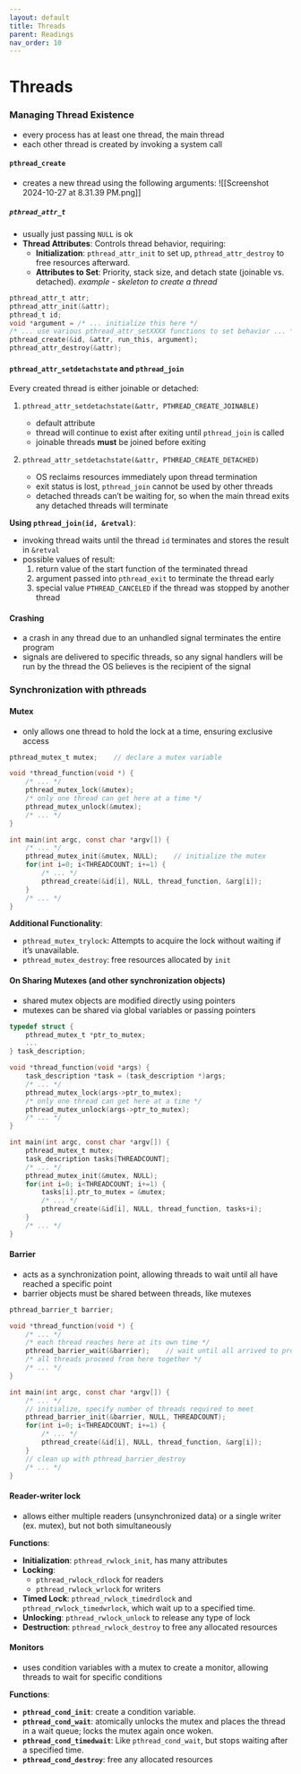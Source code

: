 ```yaml
---
layout: default
title: Threads
parent: Readings
nav_order: 10
---
```

# Threads
### Managing Thread Existence
- every process has at least one thread, the main thread
- each other thread is created by invoking a system call
#### `pthread_create`
 - creates a new thread using the following arguments:
![[Screenshot 2024-10-27 at 8.31.39 PM.png]]
##### `pthread_attr_t`
- usually just passing `NULL` is ok
- **Thread Attributes**: Controls thread behavior, requiring:
    - **Initialization**: `pthread_attr_init` to set up, `pthread_attr_destroy` to free resources afterward.
    - **Attributes to Set**: Priority, stack size, and detach state (joinable vs. detached).
*example - skeleton to create a thread*
```C
pthread_attr_t attr;
pthread_attr_init(&attr);
pthread_t id;
void *argument = /* ... initialize this here */
/* ... use various pthread_attr_setXXXX functions to set behavior ... */
pthread_create(&id, &attr, run_this, argument);
pthread_attr_destroy(&attr);
```
#### `pthread_attr_setdetachstate` and `pthread_join`
Every created thread is either joinable or detached:
1. `pthread_attr_setdetachstate(&attr, PTHREAD_CREATE_JOINABLE)`
	- default attribute
	- thread will continue to exist after exiting until `pthread_join` is called
	- joinable threads **must** be joined before exiting

2. `pthread_attr_setdetachstate(&attr, PTHREAD_CREATE_DETACHED)`
	- OS reclaims resources immediately upon thread termination
	- exit status is lost, `pthread_join` cannot be used by other threads
	- detached threads can’t be waiting for, so when the main thread exits any detached threads will terminate

**Using `pthread_join(id, &retval)`**:
- invoking thread waits until the thread `id` terminates and stores the result in `&retval`
- possible values of result:
	1. return value of the start function of the terminated thread
	2. argument passed into `pthread_exit` to terminate the thread early
	3. special value `PTHREAD_CANCELED` if the thread was stopped by another thread
#### Crashing
- a crash in any thread due to an unhandled signal terminates the entire program
- signals are delivered to specific threads, so any signal handlers will be run by the thread the OS believes is the recipient of the signal
### Synchronization with pthreads
#### Mutex
- only allows one thread to hold the lock at a time, ensuring exclusive access
```C
pthread_mutex_t mutex;    // declare a mutex variable

void *thread_function(void *) {
    /* ... */
    pthread_mutex_lock(&mutex);
    /* only one thread can get here at a time */
    pthread_mutex_unlock(&mutex);
    /* ... */
}

int main(int argc, const char *argv[]) {
    /* ... */
    pthread_mutex_init(&mutex, NULL);    // initialize the mutex
    for(int i=0; i<THREADCOUNT; i+=1) {
        /* ... */
        pthread_create(&id[i], NULL, thread_function, &arg[i]);
    }
    /* ... */
}
```

**Additional Functionality**:
- `pthread_mutex_trylock`: Attempts to acquire the lock without waiting if it’s unavailable.
- `pthread_mutex_destroy`: free resources allocated by `init`
#### On Sharing Mutexes (and other synchronization objects)
- shared mutex objects are modified directly using pointers
- mutexes can be shared via global variables or passing pointers
```C
typedef struct {
    pthread_mutex_t *ptr_to_mutex;
    ...
} task_description;

void *thread_function(void *args) {
    task_description *task = (task_description *)args;
    /* ... */
    pthread_mutex_lock(args->ptr_to_mutex);
    /* only one thread can get here at a time */
    pthread_mutex_unlock(args->ptr_to_mutex);
    /* ... */
}

int main(int argc, const char *argv[]) {
    pthread_mutex_t mutex;
    task_description tasks[THREADCOUNT];
    /* ... */
    pthread_mutex_init(&mutex, NULL);
    for(int i=0; i<THREADCOUNT; i+=1) {
        tasks[i].ptr_to_mutex = &mutex;
        /* ... */
        pthread_create(&id[i], NULL, thread_function, tasks+i);
    }
    /* ... */
}
```
#### Barrier
- acts as a synchronization point, allowing threads to wait until all have reached a specific point
- barrier objects must be shared between threads, like mutexes
```C
pthread_barrier_t barrier;

void *thread_function(void *) {
    /* ... */
    /* each thread reaches here at its own time */
    pthread_barrier_wait(&barrier);    // wait until all arrived to proceed
    /* all threads proceed from here together */
    /* ... */
}

int main(int argc, const char *argv[]) {
    /* ... */
    // initialize, specify number of threads required to meet
    pthread_barrier_init(&barrier, NULL, THREADCOUNT);
    for(int i=0; i<THREADCOUNT; i+=1) {
        /* ... */
        pthread_create(&id[i], NULL, thread_function, &arg[i]);
    }
    // clean up with pthread_barrier_destroy
    /* ... */
}
```
#### Reader-writer lock
- allows either multiple readers (unsynchronized data) or a single writer (ex. mutex), but not both simultaneously

**Functions**:
- **Initialization**: `pthread_rwlock_init`, has many attributes
- **Locking**:
	- `pthread_rwlock_rdlock` for readers
	- `pthread_rwlock_wrlock` for writers
- **Timed Lock**: `pthread_rwlock_timedrdlock` and `pthread_rwlock_timedwrlock`, which wait up to a specified time.
- **Unlocking**: `pthread_rwlock_unlock` to release any type of lock
- **Destruction**: `pthread_rwlock_destroy` to free any allocated resources
#### Monitors
- uses condition variables with a mutex to create a monitor, allowing threads to wait for specific conditions

**Functions**:
- **`pthread_cond_init`**: create a condition variable.
- **`pthread_cond_wait`**: atomically unlocks the mutex and places the thread in a wait queue; locks the mutex again once woken.
- **`pthread_cond_timedwait`**: Like `pthread_cond_wait`, but stops waiting after a specified time.
- **`pthread_cond_destroy`**: free any allocated resources